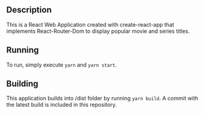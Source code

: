 ## Description

This is a React Web Application created with create-react-app that implements React-Router-Dom to display popular movie and series titles.

## Running

To run, simply execute `yarn` and `yarn start`.

## Building

This application builds into /dist folder by running `yarn build`. A commit with the latest build is included in this repository.
